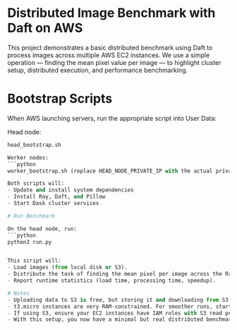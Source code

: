 # Distributed Image Benchmark with Daft on AWS

This project demonstrates a basic distributed benchmark using Daft to process images across multiple AWS EC2 instances.
We use a simple operation — finding the mean pixel value per image — to highlight cluster setup, distributed execution, and performance benchmarking.

# Bootstrap Scripts

When AWS launching servers, run the appropriate script into User Data:

Head node: 
```python
head_bootstrap.sh

Worker nodes:
```python
worker_bootstrap.sh (replace HEAD_NODE_PRIVATE_IP with the actual private IP of the head node)

Both scripts will:
- Update and install system dependencies
- Install Ray, Daft, and Pillow
- Start Dask cluster services

# Run Benchmark

On the head node, run:
```python
python3 run.py


This script will:
- Load images (from local disk or S3).
- Distribute the task of finding the mean pixel per image across the Ray cluster using Daft.
- Report runtime statistics (load time, processing time, speedup).

# Notes
- Uploading data to S3 is free, but storing it and downloading from S3 incurs costs.
- t3.micro instances are very RAM-constrained. For smoother runs, start with t3.small or t3.medium.
- If using S3, ensure your EC2 instances have IAM roles with S3 read permissions.
- With this setup, you now have a minimal but real distributed benchmark running on AWS.
